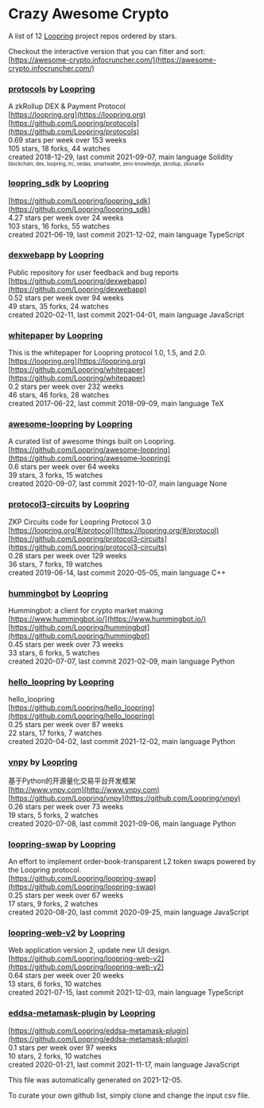 # Crazy Awesome Crypto
A list of 12 [Loopring](https://github.com/Loopring) project repos ordered by stars.  

Checkout the interactive version that you can filter and sort: 
[https://awesome-crypto.infocruncher.com/](https://awesome-crypto.infocruncher.com/)  


### [protocols](https://github.com/Loopring/protocols) by [Loopring](https://github.com/Loopring)  
A zkRollup DEX & Payment Protocol  
[https://loopring.org](https://loopring.org)  
[https://github.com/Loopring/protocols](https://github.com/Loopring/protocols)  
0.69 stars per week over 153 weeks  
105 stars, 18 forks, 44 watches  
created 2018-12-29, last commit 2021-09-07, main language Solidity  
<sub><sup>blockchain, dex, loopring, lrc, oedax, smartwallet, zero-knowledge, zkrollup, zksnarks</sup></sub>


### [loopring_sdk](https://github.com/Loopring/loopring_sdk) by [Loopring](https://github.com/Loopring)  
  
[https://github.com/Loopring/loopring_sdk](https://github.com/Loopring/loopring_sdk)  
4.27 stars per week over 24 weeks  
103 stars, 16 forks, 55 watches  
created 2021-06-19, last commit 2021-12-02, main language TypeScript  


### [dexwebapp](https://github.com/Loopring/dexwebapp) by [Loopring](https://github.com/Loopring)  
Public repository for user feedback and bug reports  
[https://github.com/Loopring/dexwebapp](https://github.com/Loopring/dexwebapp)  
0.52 stars per week over 94 weeks  
49 stars, 35 forks, 24 watches  
created 2020-02-11, last commit 2021-04-01, main language JavaScript  


### [whitepaper](https://github.com/Loopring/whitepaper) by [Loopring](https://github.com/Loopring)  
This is the whitepaper for Loopring protocol 1.0, 1.5, and 2.0.  
[https://loopring.org](https://loopring.org)  
[https://github.com/Loopring/whitepaper](https://github.com/Loopring/whitepaper)  
0.2 stars per week over 232 weeks  
46 stars, 46 forks, 28 watches  
created 2017-06-22, last commit 2018-09-09, main language TeX  


### [awesome-loopring](https://github.com/Loopring/awesome-loopring) by [Loopring](https://github.com/Loopring)  
A curated list of awesome things built on Loopring.  
[https://github.com/Loopring/awesome-loopring](https://github.com/Loopring/awesome-loopring)  
0.6 stars per week over 64 weeks  
39 stars, 3 forks, 15 watches  
created 2020-09-07, last commit 2021-10-07, main language None  


### [protocol3-circuits](https://github.com/Loopring/protocol3-circuits) by [Loopring](https://github.com/Loopring)  
ZKP Circuits code for Loopring Protocol 3.0  
[https://loopring.org/#/protocol](https://loopring.org/#/protocol)  
[https://github.com/Loopring/protocol3-circuits](https://github.com/Loopring/protocol3-circuits)  
0.28 stars per week over 129 weeks  
36 stars, 7 forks, 19 watches  
created 2019-06-14, last commit 2020-05-05, main language C++  


### [hummingbot](https://github.com/Loopring/hummingbot) by [Loopring](https://github.com/Loopring)  
Hummingbot: a client for crypto market making  
[https://www.hummingbot.io/](https://www.hummingbot.io/)  
[https://github.com/Loopring/hummingbot](https://github.com/Loopring/hummingbot)  
0.45 stars per week over 73 weeks  
33 stars, 6 forks, 5 watches  
created 2020-07-07, last commit 2021-02-09, main language Python  


### [hello_loopring](https://github.com/Loopring/hello_loopring) by [Loopring](https://github.com/Loopring)  
hello_loopring  
[https://github.com/Loopring/hello_loopring](https://github.com/Loopring/hello_loopring)  
0.25 stars per week over 87 weeks  
22 stars, 17 forks, 7 watches  
created 2020-04-02, last commit 2021-12-02, main language Python  


### [vnpy](https://github.com/Loopring/vnpy) by [Loopring](https://github.com/Loopring)  
基于Python的开源量化交易平台开发框架  
[http://www.vnpy.com](http://www.vnpy.com)  
[https://github.com/Loopring/vnpy](https://github.com/Loopring/vnpy)  
0.26 stars per week over 73 weeks  
19 stars, 5 forks, 2 watches  
created 2020-07-08, last commit 2021-09-06, main language Python  


### [loopring-swap](https://github.com/Loopring/loopring-swap) by [Loopring](https://github.com/Loopring)  
An effort to implement order-book-transparent L2 token swaps powered by the Loopring protocol.  
[https://github.com/Loopring/loopring-swap](https://github.com/Loopring/loopring-swap)  
0.25 stars per week over 67 weeks  
17 stars, 9 forks, 2 watches  
created 2020-08-20, last commit 2020-09-25, main language JavaScript  


### [loopring-web-v2](https://github.com/Loopring/loopring-web-v2) by [Loopring](https://github.com/Loopring)  
Web application version 2, update new UI design.  
[https://github.com/Loopring/loopring-web-v2](https://github.com/Loopring/loopring-web-v2)  
0.64 stars per week over 20 weeks  
13 stars, 6 forks, 10 watches  
created 2021-07-15, last commit 2021-12-03, main language TypeScript  


### [eddsa-metamask-plugin](https://github.com/Loopring/eddsa-metamask-plugin) by [Loopring](https://github.com/Loopring)  
  
[https://github.com/Loopring/eddsa-metamask-plugin](https://github.com/Loopring/eddsa-metamask-plugin)  
0.1 stars per week over 97 weeks  
10 stars, 2 forks, 10 watches  
created 2020-01-21, last commit 2021-11-17, main language JavaScript  


This file was automatically generated on 2021-12-05.  

To curate your own github list, simply clone and change the input csv file.  